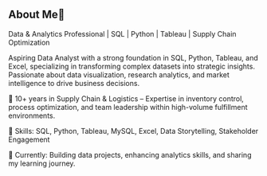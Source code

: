 ## About Me👋

Data & Analytics Professional | SQL | Python | Tableau | Supply Chain Optimization

Aspiring Data Analyst with a strong foundation in SQL, Python, Tableau, and Excel, specializing in transforming complex datasets into strategic insights. Passionate about data visualization, research analytics, and market intelligence to drive business decisions.

🔹 10+ years in Supply Chain & Logistics – Expertise in inventory control, process optimization, and team leadership within high-volume fulfillment environments.

🔹 Skills: SQL, Python, Tableau, MySQL, Excel, Data Storytelling, Stakeholder Engagement

🔹 Currently: Building data projects, enhancing analytics skills, and sharing my learning journey.
<!--
**zun1990/zun1990** is a ✨ _special_ ✨ repository because its `README.md` (this file) appears on your GitHub profile.

Here are some ideas to get you started:

- 🔭 I’m currently working on ...
- 🌱 I’m currently learning ...
- 👯 I’m looking to collaborate on ...
- 🤔 I’m looking for help with ...
- 💬 Ask me about ...
- 📫 How to reach me: ...
- 😄 Pronouns: ...
- ⚡ Fun fact: ...
-->

